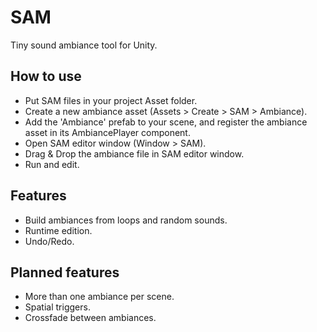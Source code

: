 # SAM
Tiny sound ambiance tool for Unity.

## How to use

* Put SAM files in your project Asset folder.
* Create a new ambiance asset (Assets > Create > SAM > Ambiance).
* Add the 'Ambiance' prefab to your scene, and register the ambiance asset in its AmbiancePlayer component.
* Open SAM editor window (Window > SAM).
* Drag & Drop the ambiance file in SAM editor window.
* Run and edit.

## Features

* Build ambiances from loops and random sounds.
* Runtime edition.
* Undo/Redo.

## Planned features

* More than one ambiance per scene.
* Spatial triggers.
* Crossfade between ambiances.
